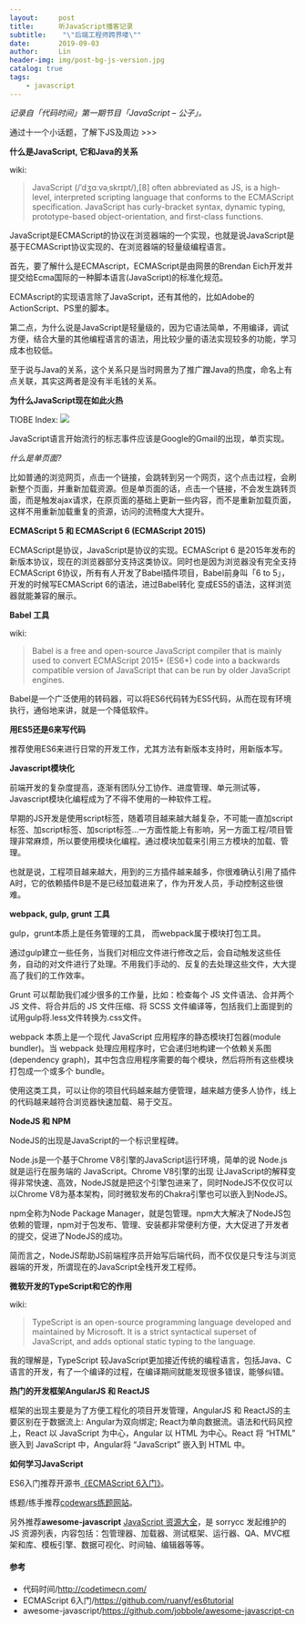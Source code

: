 ```yaml
---
layout:     post
title:      听JavaScript播客记录
subtitle:    "\"后端工程师跨界喽\""
date:       2019-09-03
author:     Lin
header-img: img/post-bg-js-version.jpg
catalog: true
tags:
    - javascript
---
```


*记录自「代码时间」第一期节目「JavaScript – 公子」。*

通过十一个小话题，了解下JS及周边 >>>

**什么是JavaScript, 它和Java的关系**

wiki:

> JavaScript (/ˈdʒɑːvəˌskrɪpt/),[8] often abbreviated as JS, is a high-level, interpreted scripting language that conforms to the ECMAScript specification. JavaScript has curly-bracket syntax, dynamic typing, prototype-based object-orientation, and first-class functions.

JavaScript是ECMAScript的协议在浏览器端的一个实现，也就是说JavaScript是基于ECMAScript协议实现的、在浏览器端的轻量级编程语言。

首先，要了解什么是ECMAscript，ECMAScript是由网景的Brendan Eich开发并提交给Ecma国际的一种脚本语言(JavaScript)的标准化规范。

ECMAscript的实现语言除了JavaScript，还有其他的，比如Adobe的ActionScript、PS里的脚本。

第二点，为什么说是JavaScript是轻量级的，因为它语法简单，不用编译，调试方便，结合大量的其他编程语言的语法，用比较少量的语法实现较多的功能，学习成本也较低。

至于说与Java的关系，这个关系只是当时网景为了推广蹭Java的热度，命名上有点关联，其实这两者是没有半毛钱的关系。

**为什么JavaScript现在如此火热**

TIOBE Index:
![](https://i.loli.net/2019/09/03/JabBARGx6yfcvlL.jpg)

JavaScript语言开始流行的标志事件应该是Google的Gmail的出现，单页实现。

*什么是单页面?*

比如普通的浏览网页，点击一个链接，会跳转到另一个网页，这个点击过程，会刷新整个页面，并重新加载资源。但是单页面的话，点击一个链接，不会发生跳转页面，而是触发ajax请求，在原页面的基础上更新一些内容，而不是重新加载页面，这样不用重新加载重复的资源，访问的流畅度大大提升。

**ECMAScript 5 和 ECMAScript 6 (ECMAScript 2015)**

ECMAScript是协议，JavaScript是协议的实现。ECMAScript 6 是2015年发布的新版本协议，现在的浏览器部分支持这类协议。同时也是因为浏览器没有完全支持ECMAScript 6协议，所有有人开发了Babel插件项目，Babel前身叫「6 to 5」，开发的时候写ECMAScript 6的语法，进过Babel转化 变成ES5的语法，这样浏览器就能兼容的展示。

**Babel 工具**

wiki:

> Babel is a free and open-source JavaScript compiler that is mainly used to convert ECMAScript 2015+ (ES6+) code into a backwards compatible version of JavaScript that can be run by older JavaScript engines.

Babel是一个广泛使用的转码器，可以将ES6代码转为ES5代码，从而在现有环境执行，通俗地来讲，就是一个降低软件。

**用ES5还是6来写代码**

推荐使用ES6来进行日常的开发工作，尤其方法有新版本支持时，用新版本写。

**Javascript模块化**

前端开发的复杂度提高，逐渐有团队分工协作、进度管理、单元测试等，Javascript模块化编程成为了不得不使用的一种软件工程。

早期的JS开发是使用script标签，随着项目越来越大越复杂，不可能一直加script标签、加script标签、加script标签...一方面性能上有影响，另一方面工程/项目管理非常麻烦，所以要使用模块化编程。通过模块加载来引用三方模块的加载、管理。

也就是说，工程项目越来越大，用到的三方插件越来越多，你很难确认引用了插件A时，它的依赖插件B是不是已经加载进来了，作为开发人员，手动控制这些很难。

**webpack, gulp, grunt 工具**

gulp，grunt本质上是任务管理的工具， 而webpack属于模块打包工具。

通过gulp建立一些任务，当我们对相应文件进行修改之后，会自动触发这些任务，自动的对文件进行了处理。不用我们手动的、反复的去处理这些文件，大大提高了我们的工作效率。

Grunt 可以帮助我们减少很多的工作量，比如：检查每个 JS 文件语法、合并两个 JS 文件、将合并后的 JS 文件压缩、将 SCSS 文件编译等，包括我们上面提到的试用gulp将.less文件转换为.css文件。

webpack 本质上是一个现代 JavaScript 应用程序的静态模块打包器(module bundler)。当 webpack 处理应用程序时，它会递归地构建一个依赖关系图(dependency graph)，其中包含应用程序需要的每个模块，然后将所有这些模块打包成一个或多个 bundle。

使用这类工具，可以让你的项目代码越来越方便管理，越来越方便多人协作，线上的代码越来越符合浏览器快速加载、易于交互。

**NodeJS 和 NPM**

NodeJS的出现是JavaScript的一个标识里程碑。

Node.js是一个基于Chrome V8引擎的JavaScript运行环境，简单的说 Node.js 就是运行在服务端的 JavaScript。Chrome V8引擎的出现 让JavaScript的解释变得非常快速、高效，NodeJS就是把这个引擎包进来了，同时NodeJS不仅仅可以以Chrome V8为基本架构，同时微软发布的Chakra引擎也可以嵌入到NodeJS。

npm全称为Node Package Manager，就是包管理。npm大大解决了NodeJS包依赖的管理，npm对于包发布、管理、安装都非常便利方便，大大促进了开发者的提交，促进了NodeJS的成功。

简而言之，NodeJS帮助JS前端程序员开始写后端代码，而不仅仅是只专注与浏览器端的开发，所谓现在的JavaScript全栈开发工程师。

**微软开发的TypeScript和它的作用**

wiki:

> TypeScript is an open-source programming language developed and maintained by Microsoft. It is a strict syntactical superset of JavaScript, and adds optional static typing to the language. 

我的理解是，TypeScript 较JavaScript更加接近传统的编程语言，包括Java、C语言的开发，有了一个编译的过程，在编译期间就能发现很多错误，能够纠错。

**热门的开发框架AngularJS 和 ReactJS**

框架的出现主要是为了方便工程化的项目开发管理，AngularJS 和 ReactJS的主要区别在于数据流上: Angular为双向绑定; React为单向数据流。语法和代码风控上，React 以 JavaScript 为中心，Angular 以 HTML 为中心。React 将 “HTML” 嵌入到 JavaScript 中，Angular将 “JavaScript” 嵌入到 HTML 中。

**如何学习JavaScript**

ES6入门推荐开源书[《ECMAScript 6入门》](https://github.com/ruanyf/es6tutorial)。

练题/练手推荐[codewars练题网站](https://www.codewars.com/)。

另外推荐**awesome-javascript** [JavaScript 资源大全](https://github.com/jobbole/awesome-javascript-cn)，是 sorrycc 发起维护的 JS 资源列表，内容包括：包管理器、加载器、测试框架、运行器、QA、MVC框架和库、模板引擎、数据可视化、时间轴、编辑器等等。


#### 参考

* 代码时间/<http://codetimecn.com/>
* ECMAScript 6入门/<https://github.com/ruanyf/es6tutorial>
* awesome-javascript/<https://github.com/jobbole/awesome-javascript-cn>